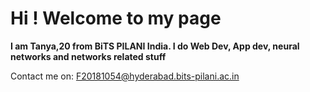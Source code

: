 # Hi ! Welcome to my page


**I am Tanya,20 from BiTS PILANI India. 
I do Web Dev, App dev, neural networks and networks related stuff**


Contact me on: F20181054@hyderabad.bits-pilani.ac.in

